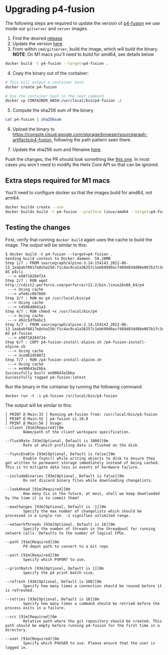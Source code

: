 # Upgrading p4-fusion

The following steps are required to update the version of [p4-fusion](https://github.com/salesforce/p4-fusion) we use inside our `gitserver` and `server` images.

1. Find the desired [release](https://github.com/salesforce/p4-fusion/releases)
2. Update the version [here](https://sourcegraph.com/github.com/sourcegraph/sourcegraph@a7d2e70a89294ef57f23681df1e12c94b9ad5bac/-/blob/cmd/gitserver/p4-fusion-install-alpine.sh?L41)
3. From within `cmd/gitserver`, build the image, which will build the binary. **NOTE**: On M1 macs you'll need to build for amd64, see details below

```sh
docker build -t p4-fusion --target=p4-fusion .
```

4. Copy the binary out of the container:

```sh
# This will output a container hash
docker create p4-fusion

# Use the container hash in the next command
docker cp CONTAINER_HASH:/usr/local/bin/p4-fusion ./
```

5. Compute the sha256 sum of the binary

```sh
cat p4-fusion | sha256sum
```

6. Upload the binary to https://console.cloud.google.com/storage/browser/sourcegraph-artifacts/p4-fusion, following the path pattern seen there.

7. Update the sha256 sum and filename [here](https://sourcegraph.com/github.com/sourcegraph/sourcegraph@a7d2e70a89294ef57f23681df1e12c94b9ad5bac/-/blob/cmd/gitserver/p4-fusion-install-alpine.sh?L52).

Push the changes, the PR should look something like [this one](https://github.com/sourcegraph/sourcegraph/pull/36156). In most cases you won't need to modify the Helix Core API so that can be ignored.

## Extra steps required for M1 macs

You'll need to configure docker so that the images build for amd64, not arm64.

```sh
docker buildx create --use
docker buildx build -t p4-fusion --platform linux/amd64 --target=p4-fusion .
```

## Testing the changes

First, verify that running `docker build` again uses the cache to build the image. The output will be similar to this:

```
$ docker build -t p4-fusion --target=p4-fusion .
Sending build context to Docker daemon  58.28MB
Step 1/7 : FROM sourcegraph/alpine-3.14:154143_2022-06-13_1eababf8817e@sha256:f1c4ac9ca1a36257c1eb699d0acf489d83dd86e067b1fc3ea4a563231a047e05 AS p4cli
 ---> e98f10284f24
Step 2/7 : RUN wget http://cdist2.perforce.com/perforce/r21.2/bin.linux26x86_64/p4
 ---> Using cache
 ---> afe0cc667660
Step 3/7 : RUN mv p4 /usr/local/bin/p4
 ---> Using cache
 ---> c458b48641a3
Step 4/7 : RUN chmod +x /usr/local/bin/p4
 ---> Using cache
 ---> 492c5dfbebc3
Step 5/7 : FROM sourcegraph/alpine-3.14:154143_2022-06-13_1eababf8817e@sha256:f1c4ac9ca1a36257c1eb699d0acf489d83dd86e067b1fc3ea4a563231a047e05 AS p4-fusion
 ---> e98f10284f24
Step 6/7 : COPY p4-fusion-install-alpine.sh /p4-fusion-install-alpine.sh
 ---> Using cache
 ---> 3ced61d59072
Step 7/7 : RUN /p4-fusion-install-alpine.sh
 ---> Using cache
 ---> ee90643e2bba
Successfully built ee90643e2bba
Successfully tagged p4-fusion:latest
```

Run the binary in the container by running the following command: 

```
docker run -t -i p4-fusion /sr/local/bin/p4-fusion
```

The output will be similar to this:

```
[ PRINT @ Main:33 ] Running p4-fusion from: /usr/local/bin/p4-fusion
[ PRINT @ Main:55 ] p4-fusion v1.10.0
[ PRINT @ Main:56 ] Usage:
--client [91m[Required][0m
        Name/path of the client workspace specification.

--flushRate [93m[Optional, Default is 1000][0m
        Rate at which profiling data is flushed on the disk.

--fsyncEnable [93m[Optional, Default is false][0m
        Enable fsync() while writing objects to disk to ensure they get written to permanent storage immediately instead of being cached. This is to mitigate data loss in events of hardware failure.

--includeBinaries [93m[Optional, Default is false][0m
        Do not discard binary files while downloading changelists.

--lookAhead [91m[Required][0m
        How many CLs in the future, at most, shall we keep downloaded by the time it is to commit them?

--maxChanges [93m[Optional, Default is -1][0m
        Specify the max number of changelists which should be processed in a single run. -1 signifies unlimited range.

--networkThreads [93m[Optional, Default is 16][0m
        Specify the number of threads in the threadpool for running network calls. Defaults to the number of logical CPUs.

--path [91m[Required][0m
        P4 depot path to convert to a Git repo

--port [91m[Required][0m
        Specify which P4PORT to use.

--printBatch [93m[Optional, Default is 1][0m
        Specify the p4 print batch size.

--refresh [93m[Optional, Default is 100][0m
        Specify how many times a connection should be reused before it is refreshed.

--retries [93m[Optional, Default is 10][0m
        Specify how many times a command should be retried before the process exits in a failure.

--src [91m[Required][0m
        Relative path where the git repository should be created. This path should be empty before running p4-fusion for the first time in a directory.

--user [91m[Required][0m
        Specify which P4USER to use. Please ensure that the user is logged in.
```
